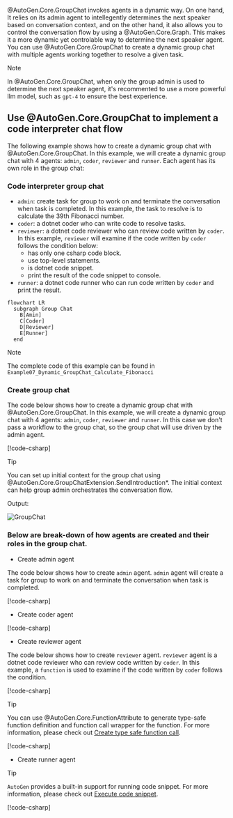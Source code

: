 @AutoGen.Core.GroupChat invokes agents in a dynamic way. On one hand, It relies on its admin agent to intellegently determines the next speaker based on conversation context, and on the other hand, it also allows you to control the conversation flow by using a @AutoGen.Core.Graph. This makes it a more dynamic yet controlable way to determine the next speaker agent. You can use @AutoGen.Core.GroupChat to create a dynamic group chat with multiple agents working together to resolve a given task.

> [!NOTE]
> In @AutoGen.Core.GroupChat, when only the group admin is used to determine the next speaker agent, it's recommented to use a more powerful llm model, such as `gpt-4` to ensure the best experience.

## Use @AutoGen.Core.GroupChat to implement a code interpreter chat flow
The following example shows how to create a dynamic group chat with @AutoGen.Core.GroupChat. In this example, we will create a dynamic group chat with 4 agents: `admin`, `coder`, `reviewer` and `runner`. Each agent has its own role in the group chat:

### Code interpreter group chat
- `admin`: create task for group to work on and terminate the conversation when task is completed. In this example, the task to resolve is to calculate the 39th Fibonacci number.
- `coder`: a dotnet coder who can write code to resolve tasks.
- `reviewer`: a dotnet code reviewer who can review code written by `coder`. In this example, `reviewer` will examine if the code written by `coder` follows the condition below:
  - has only one csharp code block.
  - use top-level statements.
  - is dotnet code snippet.
  - print the result of the code snippet to console.
- `runner`: a dotnet code runner who can run code written by `coder` and print the result.

```mermaid
flowchart LR
  subgraph Group Chat
    B[Amin]
    C[Coder]
    D[Reviewer]
    E[Runner]
  end
```

> [!NOTE]
> The complete code of this example can be found in `Example07_Dynamic_GroupChat_Calculate_Fibonacci`

### Create group chat

The code below shows how to create a dynamic group chat with @AutoGen.Core.GroupChat. In this example, we will create a dynamic group chat with 4 agents: `admin`, `coder`, `reviewer` and `runner`. In this case we don't pass a workflow to the group chat, so the group chat will use driven by the admin agent.

[!code-csharp[](../../samples/AutoGen.BasicSamples/Example07_Dynamic_GroupChat_Calculate_Fibonacci.cs?name=create_group_chat)]

> [!TIP]
> You can set up initial context for the group chat using @AutoGen.Core.GroupChatExtension.SendIntroduction*. The initial context can help group admin orchestrates the conversation flow.

Output:

![GroupChat](../images/articles/DynamicGroupChat/dynamicChat.gif)

### Below are break-down of how agents are created and their roles in the group chat.

- Create admin agent

The code below shows how to create `admin` agent. `admin` agent will create a task for group to work on and terminate the conversation when task is completed.

[!code-csharp[](../../samples/AutoGen.BasicSamples/Example07_Dynamic_GroupChat_Calculate_Fibonacci.cs?name=create_admin)]

- Create coder agent

[!code-csharp[](../../samples/AutoGen.BasicSamples/Example07_Dynamic_GroupChat_Calculate_Fibonacci.cs?name=create_coder)]

- Create reviewer agent

The code below shows how to create `reviewer` agent. `reviewer` agent is a dotnet code reviewer who can review code written by `coder`. In this example, a `function` is used to examine if the code written by `coder` follows the condition.

[!code-csharp[](../../samples/AutoGen.BasicSamples/Example07_Dynamic_GroupChat_Calculate_Fibonacci.cs?name=reviewer_function)]

> [!TIP]
> You can use @AutoGen.Core.FunctionAttribute to generate type-safe function definition and function call wrapper for the function. For more information, please check out [Create type safe function call](./Create-type-safe-function-call.md).

[!code-csharp[](../../samples/AutoGen.BasicSamples/Example07_Dynamic_GroupChat_Calculate_Fibonacci.cs?name=create_reviewer)]

- Create runner agent

> [!TIP]
> `AutoGen` provides a built-in support for running code snippet. For more information, please check out [Execute code snippet](./Run-dotnet-code.md).

[!code-csharp[](../../samples/AutoGen.BasicSamples/Example07_Dynamic_GroupChat_Calculate_Fibonacci.cs?name=create_runner)]
